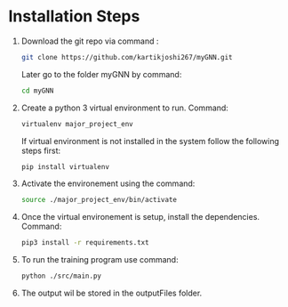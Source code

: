 
#  Installation Steps

1. Download the git repo via command :

	```bash
	git clone https://github.com/kartikjoshi267/myGNN.git
	```

	Later go to the folder myGNN by command:
	```bash
	cd myGNN
	```

2. Create a python 3 virtual environment to run. Command:
	```bash
	virtualenv major_project_env
	```

	If virtual environment is not installed in the system follow the following steps first:
	```bash
	pip install virtualenv
	```

3. Activate the environement using the command:

	```bash
	source ./major_project_env/bin/activate
	```
  

4. Once the virtual environement is setup, install the dependencies.
Command: 	
	```bash
	pip3 install -r requirements.txt
	```

5. To run the training program use command:

	```bash
	python ./src/main.py
	```

6. The output wil be stored in the outputFiles folder.